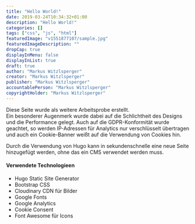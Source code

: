 ```yaml
---
title: "Hello World!"
date: 2019-03-24T10:34:32+01:00
description: "Hello World!"
categories: []
tags: ["css", "js", "html"]
featuredImage: "v1551877107/sample.jpg"
featuredImageDescription: ""
dropCap: true
displayInMenu: false
displayInList: true
draft: true
author: "Markus Witzlsperger"
creator: "Markus Witzlsperger"
publisher: "Markus Witzlsperger"
accountablePerson: "Markus Witzlsperger"
copyrightHolder: "Markus Witzlsperger"
---
```


Diese Seite wurde als weitere Arbeitsprobe erstellt.<br>
Ein besonderer Augenmerk wurde dabei auf die Schlichtheit des Designs und die Performance gelegt. Auch auf die GDPR-Konformität wurde geachtet, so werden IP-Adressen für Analytics nur verschlüsselt übertragen und auch ein Cookie-Banner weißt auf die Verwendung von Cookies hin.

Durch die Verwendung von Hugo kann in sekundenschnelle eine neue Seite hinzugefügt werden, ohne das ein CMS verwendet werden muss.

#### Verwendete Technologieen

  * Hugo Static Site Generator
  * Bootstrap CSS
  * Cloudinary CDN für Bilder
  * Google Fonts
  * Google Analytics
  * Cookie Consent
  * Font Awesome für Icons